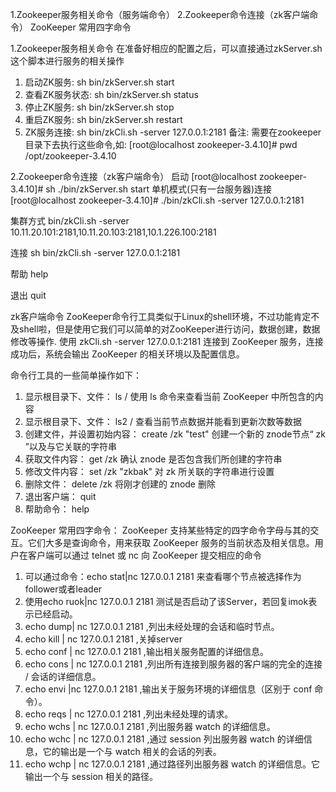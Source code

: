 1.Zookeeper服务相关命令（服务端命令）
2.Zookeeper命令连接（zk客户端命令）
ZooKeeper 常用四字命令





1.Zookeeper服务相关命令
在准备好相应的配置之后，可以直接通过zkServer.sh 这个脚本进行服务的相关操作
1. 启动ZK服务:       sh bin/zkServer.sh start
2. 查看ZK服务状态:   sh bin/zkServer.sh status
3. 停止ZK服务:       sh bin/zkServer.sh stop
4. 重启ZK服务:       sh bin/zkServer.sh restart
5. ZK服务连接:       sh bin/zkCli.sh -server 127.0.0.1:2181
备注:
需要在zookeeper目录下去执行这些命令,如:
[root@localhost zookeeper-3.4.10]# pwd
/opt/zookeeper-3.4.10


2.Zookeeper命令连接（zk客户端命令）
启动
[root@localhost zookeeper-3.4.10]# sh ./bin/zkServer.sh start
单机模式(只有一台服务器)连接
[root@localhost zookeeper-3.4.10]# ./bin/zkCli.sh -server 127.0.0.1:2181

集群方式
bin/zkCli.sh -server 10.11.20.101:2181,10.11.20.103:2181,10.1.226.100:2181

连接
sh bin/zkCli.sh -server 127.0.0.1:2181

帮助
help

退出
quit


zk客户端命令
ZooKeeper命令行工具类似于Linux的shell环境，不过功能肯定不及shell啦，但是使用它我们可以简单的对ZooKeeper进行访问，数据创建，数据修改等操作.  使用 zkCli.sh -server 127.0.0.1:2181 连接到 ZooKeeper 服务，连接成功后，系统会输出 ZooKeeper 的相关环境以及配置信息。

命令行工具的一些简单操作如下：
1. 显示根目录下、文件： ls / 使用 ls 命令来查看当前 ZooKeeper 中所包含的内容
2. 显示根目录下、文件： ls2 / 查看当前节点数据并能看到更新次数等数据
3. 创建文件，并设置初始内容： create /zk "test" 创建一个新的 znode节点“ zk ”以及与它关联的字符串
4. 获取文件内容： get /zk 确认 znode 是否包含我们所创建的字符串
5. 修改文件内容： set /zk "zkbak" 对 zk 所关联的字符串进行设置
6. 删除文件： delete /zk 将刚才创建的 znode 删除
7. 退出客户端： quit
8. 帮助命令： help


ZooKeeper 常用四字命令：
      ZooKeeper 支持某些特定的四字命令字母与其的交互。它们大多是查询命令，用来获取 ZooKeeper 服务的当前状态及相关信息。用户在客户端可以通过 telnet 或 nc 向 ZooKeeper 提交相应的命令

1. 可以通过命令：echo stat|nc 127.0.0.1 2181 来查看哪个节点被选择作为follower或者leader
2. 使用echo ruok|nc 127.0.0.1 2181 测试是否启动了该Server，若回复imok表示已经启动。
3. echo dump| nc 127.0.0.1 2181 ,列出未经处理的会话和临时节点。
4. echo kill | nc 127.0.0.1 2181 ,关掉server
5. echo conf | nc 127.0.0.1 2181 ,输出相关服务配置的详细信息。
6. echo cons | nc 127.0.0.1 2181 ,列出所有连接到服务器的客户端的完全的连接 / 会话的详细信息。
7. echo envi |nc 127.0.0.1 2181 ,输出关于服务环境的详细信息（区别于 conf 命令）。
8. echo reqs | nc 127.0.0.1 2181 ,列出未经处理的请求。
9. echo wchs | nc 127.0.0.1 2181 ,列出服务器 watch 的详细信息。
10. echo wchc | nc 127.0.0.1 2181 ,通过 session 列出服务器 watch 的详细信息，它的输出是一个与 watch 相关的会话的列表。
11. echo wchp | nc 127.0.0.1 2181 ,通过路径列出服务器 watch 的详细信息。它输出一个与 session 相关的路径。



